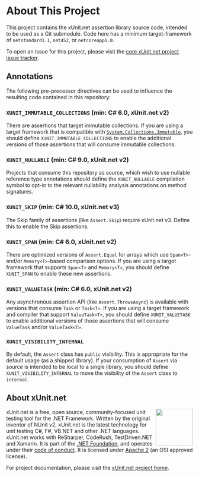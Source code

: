 # About This Project

This project contains the xUnit.net assertion library source code, intended to be used as a Git submodule. Code here has a minimum target-framework of `netstandard1.1`, `net452`, or `netcoreapp1.0`.

To open an issue for this project, please visit the [core xUnit.net project issue tracker](https://github.com/xunit/xunit/issues).

## Annotations

The following pre-processor directives can be used to influence the resulting code contained in this repository:

### `XUNIT_IMMUTABLE_COLLECTIONS` (min: C# 6.0, xUnit.net v2)

There are assertions that target immutable collections. If you are using a target framework that is compatible with [`System.Collections.Immutable`](https://www.nuget.org/packages/System.Collections.Immutable), you should define `XUNIT_IMMUTABLE_COLLECTIONS` to enable the additional versions of those assertions that will consume immutable collections.

### `XUNIT_NULLABLE` (min: C# 9.0, xUnit.net v2)

Projects that consume this repository as source, which wish to use nullable reference type annotations should define the `XUNIT_NULLABLE` compilation symbol to opt-in to the relevant nullability analysis annotations on method signatures.

### `XUNIT_SKIP` (min: C# 10.0, xUnit.net v3)

The Skip family of assertions (like `Assert.Skip`) require xUnit.net v3. Define this to enable the Skip assertions.

### `XUNIT_SPAN` (min: C# 6.0, xUnit.net v2)

There are optimized versions of `Assert.Equal` for arrays which use `Span<T>`- and/or `Memory<T>`-based comparison options. If you are using a target framework that supports `Span<T>` and `Memory<T>`, you should define `XUNIT_SPAN` to enable these new assertions.

### `XUNIT_VALUETASK` (min: C# 6.0, xUnit.net v2)

Any asynchronous assertion API (like `Assert.ThrowsAsync`) is available with versions that consume `Task` or `Task<T>`. If you are using a target framework and compiler that support `ValueTask<T>`, you should define `XUNIT_VALUETASK` to enable additional versions of those assertions that will consume `ValueTask` and/or `ValueTask<T>`.

### `XUNIT_VISIBILITY_INTERNAL`

By default, the `Assert` class has `public` visibility. This is appropriate for the default usage (as a shipped library). If your consumption of `Assert` via source is intended to be local to a single library, you should define `XUNIT_VISIBILITY_INTERNAL` to move the visibility of the `Assert` class to `internal`.

## About xUnit.net

[<img align="right" width="100px" src="https://dotnetfoundation.org/img/logo_v4.svg" />](https://dotnetfoundation.org/projects/xunit)

xUnit.net is a free, open source, community-focused unit testing tool for the .NET Framework. Written by the original inventor of NUnit v2, xUnit.net is the latest technology for unit testing C#, F#, VB.NET and other .NET languages. xUnit.net works with ReSharper, CodeRush, TestDriven.NET and Xamarin. It is part of the [.NET Foundation](https://www.dotnetfoundation.org/), and operates under their [code of conduct](http://www.dotnetfoundation.org/code-of-conduct). It is licensed under [Apache 2](https://opensource.org/licenses/Apache-2.0) (an OSI approved license).

For project documentation, please visit the [xUnit.net project home](https://xunit.net/).
